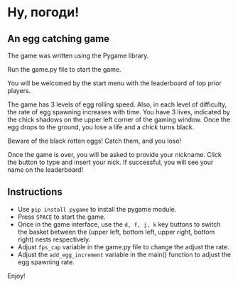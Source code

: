 # Ну, погоди!

## An egg catching game

The game was written using the Pygame library.

Run the game.py file to start the game.

You will be welcomed by the start menu with the leaderboard of top prior players.

The game has 3 levels of egg rolling speed. Also, in each level of difficulty, the rate of egg spawning increases with time.
You have 3 lives, indicated by the chick shadows on the upper left corner of the gaming window. Once the egg drops to the ground, you lose a life and a chick turns black. 

Beware of the black rotten eggs! Catch them, and you lose!

Once the game is over, you will be asked to provide your nickname. Click the button to type and insert your nick. If successful, you will see your name on the leaderboard!

## Instructions
- Use `pip install pygame` to install the pygame module.
- Press `SPACE` to start the game.
- Once in the game interface, use the `d, f, j, k` key buttons to switch the basket between the (upper left, bottom left, upper right, bottom right) nests respectively.
- Adjust `fps_cap` variable in the game.py file to change the adjust the rate.
- Adjust the `add_egg_increment` variable in the main() function to adjust the egg spawning rate.


Enjoy!
